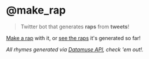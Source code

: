 # @make_rap
> Twitter bot that generates **raps** from **tweets**!

[Make a rap](https://twitter.com/make_rap) with it, or [see the raps](https://twitter.com/make_rap/with_replies) it's generated so far!

*All rhymes generated via [Datamuse API](https://www.datamuse.com/api), check 'em out!.*
